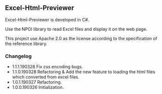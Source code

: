 ## Excel-Html-Previewer

Excel-Html-Previewer is developed in C#.

Use the NPOI library to read Excel files and display it on the web page.

This project use Apache 2.0 as the license according to the specification of the reference library.

### Changelog
* 1.1.1.190328 Fix css encoding bugs.
* 1.1.0.190328 Refactoring & Add the new feature to loading the html files which converted from excel files.
* 1.0.1.190327 Refactoring.
* 1.0.0.190326 Initialization.
